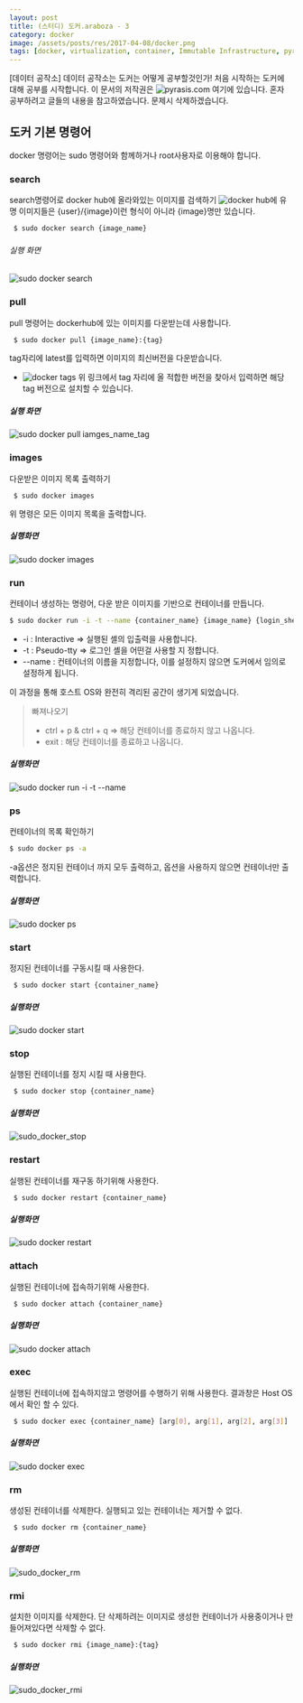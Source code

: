 ```yaml
---
layout: post
title: (스터디) 도커.araboza - 3
category: docker
image: /assets/posts/res/2017-04-08/docker.png
tags: [docker, virtualization, container, Immutable Infrastructure, pyrasis]
---
```

[데이터 공작소] 데이터 공작소는 도커는 어떻게 공부할것인가! 처음 시작하는 도커에 대해 공부를 시작합니다. 이 문서의 저작권은 ![pyrasis.com](http://pyrasis.com/private/2014/11/30/publish-docker-for-the-really-impatient-book) 여기에 있습니다. 혼자 공부하려고 글들의 내용을 참고하였습니다. 문제시 삭제하겠습니다. 



## 도커 기본 명령어

docker 명령어는 sudo 명령어와 함께하거나 root사용자로 이용해야 합니다. 

### search 
search명령어로 docker hub에 올라와있는 이미지를 검색하기 ![docker hub](https://registry.hub.docker.com)에 유명 이미지들은 {user}/{image}이런 형식이 아니라 {image}명만 있습니다.

``` bash
 $ sudo docker search {image_name}
```

###### 실행 화면
![sudo docker search](images/sudo_docker_search.png)


### pull 
pull 명령어는 dockerhub에 있는 이미지를 다운받는데 사용합니다.

``` bash
 $ sudo docker pull {image_name}:{tag}
```
tag자리에 latest를 입력하면 이미지의 최신버전을 다운받습니다. 
- ![docker tags](https://hub.docker.com/r/library/ubuntu/tags/)
위 링크에서 tag 자리에 올 적합한 버전을 찾아서 입력하면 해당 tag 버전으로 설치할 수 있습니다.


##### 실행 화면
![sudo docker pull iamges_name_tag](images/sudo_docker_pull.png)


### images 
다운받은 이미지 목록 출력하기

```
 $ sudo docker images 
``` 
위 명령은 모든 이미지 목록을 출력합니다. 

##### 실행화면

![sudo docker images](images/sudo_docker_images.png)

### run 
컨테이너 생성하는 명령어, 다운 받은 이미지를 기반으로 컨테이너를 만듭니다.

``` bash
$ sudo docker run -i -t --name {container_name} {image_name} {login_shell}
```
 - -i : Interactive => 실행된 셸의 입출력을 사용합니다.
 - -t : Pseudo-tty => 로그인 셸을 어떤걸 사용할 지 정합니다.
 - --name : 컨테이너의 이름을 지정합니다, 이를 설정하지 않으면 도커에서 임의로 설정하게 됩니다.

이 과정을 통해 호스트 OS와 완전히 격리된 공간이 생기게 되었습니다. 

> 빠져나오기 
> - ctrl + p & ctrl + q => 해당 컨테이너를 종료하지 않고 나옵니다.
> - exit : 해당 컨테이너를 종료하고 나옵니다.


##### 실행화면 

 ![sudo docker run -i -t --name](images/sudo_docker_run.png)


### ps
컨테이너의 목록 확인하기

``` bash
$ sudo docker ps -a 
```
-a옵션은 정지된 컨테이너 까지 모두 출력하고, 옵션을 사용하지 않으면 컨테이너만 출력합니다. 

##### 실행화면

 ![sudo docker ps](images/sudo_docker_ps.png)

### start
 정지된 컨테이너를 구동시킬 때 사용한다. 

``` bash
 $ sudo docker start {container_name}
```

##### 실행화면 

 ![sudo docker start](images/sudo_docker_start.png)

### stop
 실행된 컨테이너를 정지 시킬 때 사용한다.

``` bash
 $ sudo docker stop {container_name} 
```

##### 실행화면 
 
 ![sudo_docker_stop](images/sudo_docker_stop.png)

### restart

 실행된 컨테이너를 재구동 하기위해 사용한다.

``` bash
 $ sudo docker restart {container_name}
```

##### 실행화면 

 ![sudo docker restart](images/sudo_docker_restart.png)
 
### attach
 실행된 컨테이너에 접속하기위해 사용한다.
``` bash
 $ sudo docker attach {container_name}
```


##### 실행화면 

 ![sudo docker attach](images/sudo_docker_attach.png)

### exec 
 실행된 컨테이너에 접속하지않고 명령어를 수행하기 위해 사용한다. 결과창은 Host OS 에서 확인 할 수 있다.

``` bash
 $ sudo docker exec {container_name} [arg[0], arg[1], arg[2], arg[3]]
```

##### 실행화면 

 ![sudo docker exec](images/sudo_docker_exec.png)

### rm
 생성된 컨테이너를 삭제한다. 실행되고 있는 컨테이너는 제거할 수 없다.
 
``` bash
 $ sudo docker rm {container_name}
```

##### 실행화면

 ![sudo_docker_rm](images/sudo_docker_rm.png)

### rmi
 설치한 이미지를 삭제한다. 단 삭제하려는 이미지로 생성한 컨테이너가 사용중이거나 만들어져있다면 삭제할 수 없다. 
``` bash
 $ sudo docker rmi {image_name}:{tag}
```

##### 실행화면
 
 ![sudo_docker_rmi](images/sudo_docker_rmi.png)



